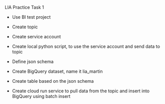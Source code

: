 LIA Practice Task 1

- Use BI test project

- Create topic

- Create service account
- Create local python script, to use the service account and send data to topic
- Define json schema

- Create BigQuery dataset, name it lia_martin
- Create table based on the json schema

- Create cloud run service to pull data from the topic and insert into BigQuery using batch insert
